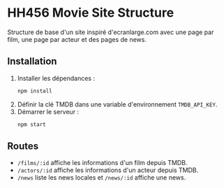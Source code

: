 # HH456 Movie Site Structure

Structure de base d'un site inspiré d'ecranlarge.com avec une page par film, une page par acteur et des pages de news.

## Installation

1. Installer les dépendances :
   ```bash
   npm install
   ```
2. Définir la clé TMDB dans une variable d'environnement `TMDB_API_KEY`.
3. Démarrer le serveur :
   ```bash
   npm start
   ```

## Routes
- `/films/:id` affiche les informations d'un film depuis TMDB.
- `/actors/:id` affiche les informations d'un acteur depuis TMDB.
- `/news` liste les news locales et `/news/:id` affiche une news.

